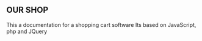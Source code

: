 ## OUR SHOP

This a documentation for a shopping cart software
Its based on JavaScript, php and JQuery
